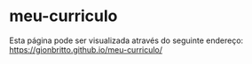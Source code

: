 # meu-curriculo
Esta página pode ser visualizada através do seguinte endereço:
https://gionbritto.github.io/meu-curriculo/
